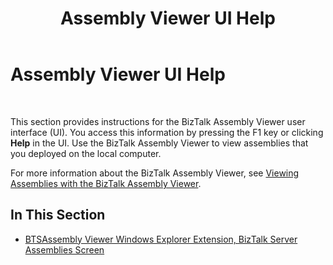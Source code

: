 ﻿---
title: Assembly Viewer UI Help
TOCTitle: Assembly Viewer UI Help
ms:assetid: 97c02869-1d1b-4559-ab85-92e58953389d
ms:mtpsurl: https://msdn.microsoft.com/en-us/library/Aa577466(v=BTS.80)
ms:contentKeyID: 51529896
ms.date: 08/30/2017
mtps_version: v=BTS.80
f1_keywords:
- bts10.assemblyviewer.ui.help
---

# Assembly Viewer UI Help

 

This section provides instructions for the BizTalk Assembly Viewer user interface (UI). You access this information by pressing the F1 key or clicking **Help** in the UI. Use the BizTalk Assembly Viewer to view assemblies that you deployed on the local computer.

For more information about the BizTalk Assembly Viewer, see [Viewing Assemblies with the BizTalk Assembly Viewer](https://msdn.microsoft.com/library/aa577474\(v=bts.80\)).

## In This Section

  - [BTSAssembly Viewer Windows Explorer Extension, BizTalk Server Assemblies Screen](btsassembly-viewer-windows-explorer-extension-biztalk-server-assemblies-screen.md)


